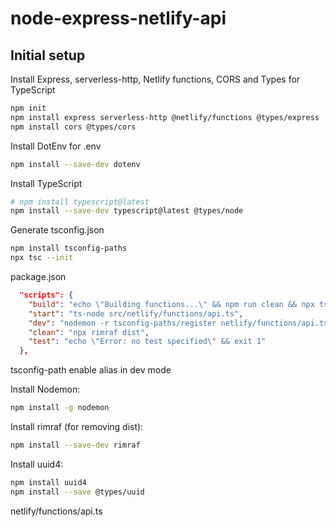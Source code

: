# node-express-netlify-api

## Initial setup

Install Express, serverless-http, Netlify functions, CORS and Types for TypeScript

```sh
npm init
npm install express serverless-http @netlify/functions @types/express
npm install cors @types/cors
```

Install DotEnv for .env

```sh
npm install --save-dev dotenv
```

Install TypeScript

```sh
# npm install typescript@latest
npm install --save-dev typescript@latest @types/node
```

Generate tsconfig.json

```sh
npm install tsconfig-paths
npx tsc --init
```

package.json

```json
  "scripts": {
    "build": "echo \"Building functions...\" && npm run clean && npx tsc",
    "start": "ts-node src/netlify/functions/api.ts",
    "dev": "nodemon -r tsconfig-paths/register netlify/functions/api.ts",
    "clean": "npx rimraf dist",
    "test": "echo \"Error: no test specified\" && exit 1"
  },
```

tsconfig-path enable alias in dev mode

Install Nodemon:

```sh
npm install -g nodemon
```

Install rimraf (for removing dist):

```sh
npm install --save-dev rimraf
```

Install uuid4:

```sh
npm install uuid4
npm install --save @types/uuid
```

netlify/functions/api.ts
